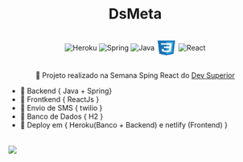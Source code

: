 <h1 align="center">
    DsMeta
</h1>
<div style="display: inline_block" align="center"><br>
  <img align="center" alt="Heroku" height="30" width="40" src="https://cdn.jsdelivr.net/gh/devicons/devicon/icons/heroku/heroku-plain.svg">
  <img align="center" alt="Spring" height="30" width="40" src="https://cdn.jsdelivr.net/gh/devicons/devicon/icons/spring/spring-original.svg">
  <img align="center" alt="Java" height="30" width="40" src="https://cdn.jsdelivr.net/gh/devicons/devicon/icons/java/java-original.svg">
  <img align="center" alt="CSS" height="30" width="40" src="https://raw.githubusercontent.com/devicons/devicon/master/icons/css3/css3-original.svg">
   <img align="center" alt="React" height="30" width="40" src="https://cdn.jsdelivr.net/gh/devicons/devicon/icons/react/react-original-wordmark.svg">
</div>
<br>
<p align="center">
    🚀 Projeto realizado na Semana Sping React do <a href="https://github.com/devsuperior">Dev Superior</a>
</p>
<p align="center">
    
</p>
<ul>
    <li>
        🚀 Backend { Java + Spring}
    </li>
    <li>
        🚀 Frontkend { ReactJs }
    </li> 
    <li>
        🚀 Envio de SMS { twilio }
    </li> 
    <li>
        🚀 Banco de Dados { H2 }
    </li> 
    <li>
        🚀 Deploy em { Heroku(Banco + Backend) e netlify (Frontend) }
    </li> 
</ul>
<br>
<img align="center" src="https://user-images.githubusercontent.com/63562493/179373095-d71f1226-6c11-4c51-afcc-dffeb1833dab.png">



